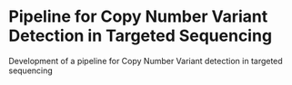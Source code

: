 # Pipeline for Copy Number Variant Detection in Targeted Sequencing
Development of a pipeline for Copy Number Variant detection in targeted sequencing
